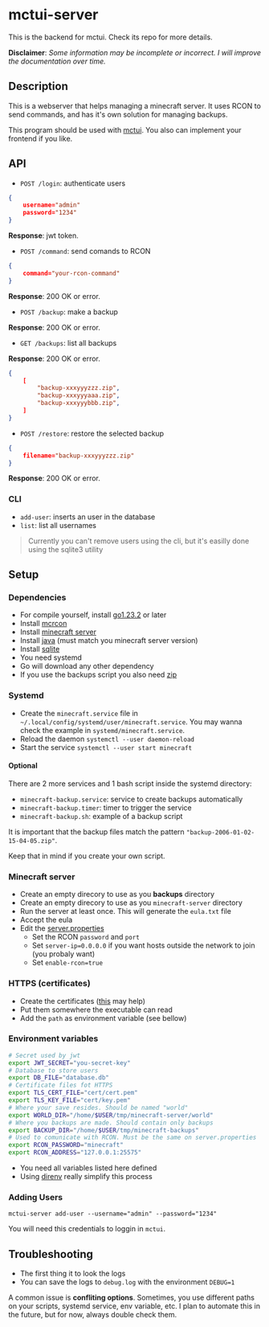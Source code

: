 # mctui-server

This is the backend for mctui. Check its repo for more details.

**Disclaimer**:
_Some information may be incomplete or incorrect._
_I will improve the documentation over time._

## Description

This is a webserver that helps managing a minecraft server. It uses RCON to send commands, and has it's own solution for managing backups.

This program should be used with [mctui](). You also can implement your frontend if you like.


## API

- `POST /login`: authenticate users

```json
{
    username="admin"
    password="1234"
}
```

**Response**: jwt token.

- `POST /command`: send comands to RCON

```json
{
    command="your-rcon-command"
}
```

**Response**: 200 OK or error.

- `POST /backup`: make a backup

**Response**: 200 OK or error.

- `GET /backups`: list all backups

**Response**: 200 OK or error.

```json
{
    [
        "backup-xxxyyyzzz.zip",
        "backup-xxxyyyaaa.zip",
        "backup-xxxyyybbb.zip",
    ]
}
```

- `POST /restore`: restore the selected backup

```json
{
    filename="backup-xxxyyyzzz.zip"
}
```

**Response**: 200 OK or error.

### CLI

- `add-user`: inserts an user in the database
- `list`: list all usernames

> Currently you can't remove users using the cli, but it's easilly done using the sqlite3 utility

## Setup

### Dependencies
- For compile yourself, install [go1.23.2](https://github.com/golang/go) or later
- Install [mcrcon](https://github.com/Tiiffi/mcrcon)
- Install [minecraft server](https://www.minecraft.net/en-us/download/server)
- Install [java](https://www.java.com/en/download/)
(must match you minecraft server version)
- Install [sqlite](https://www.sqlite.org/)
- You need systemd
- Go will download any other dependency
- If you use the backups script you also need [zip](https://infozip.sourceforge.net/Zip.html)

### Systemd

- Create the `minecraft.service` file in `~/.local/config/systemd/user/minecraft.service`. You may wanna check the example in `systemd/minecraft.service`.
- Reload the daemon `systemctl --user daemon-reload`
- Start the service `systemctl --user start minecraft`
#### Optional
There are 2 more services and 1 bash script inside the systemd directory: 

- `minecraft-backup.service`: service to create backups automatically
- `minecraft-backup.timer`: timer to trigger the service
- `minecraft-backup.sh`: example of a backup script

It is important that the backup files match the pattern
`"backup-2006-01-02-15-04-05.zip"`.

Keep that in mind if you create your own script.


### Minecraft server

- Create an empty direcory to use as you **backups** directory
- Create an empty direcory to use as you `minecraft-server` directory
- Run the server at least once. This will generate the `eula.txt` file
- Accept the eula
- Edit the [server.properties]()
    - Set the RCON `password` and `port`
    - Set `server-ip=0.0.0.0` if you want hosts outside the network to join
    (you probaly want)
    - Set `enable-rcon=true`

### HTTPS (certificates)
- Create the certificates ([this](https://stackoverflow.com/questions/10175812/how-to-generate-a-self-signed-ssl-certificate-using-openssl) may help)
- Put them somewhere the executable can read
- Add the `path` as environment variable (see bellow)


### Environment variables

```bash
# Secret used by jwt
export JWT_SECRET="you-secret-key"
# Database to store users
export DB_FILE="database.db"
# Certificate files fot HTTPS
export TLS_CERT_FILE="cert/cert.pem"
export TLS_KEY_FILE="cert/key.pem"
# Where your save resides. Should be named "world"
export WORLD_DIR="/home/$USER/tmp/minecraft-server/world"
# Where you backups are made. Should contain only backups
export BACKUP_DIR="/home/$USER/tmp/minecraft-backups"
# Used to comunicate with RCON. Must be the same on server.properties
export RCON_PASSWORD="minecraft"
export RCON_ADDRESS="127.0.0.1:25575"
```

- You need all variables listed here defined
- Using [direnv]() really simplify this process

### Adding Users

`mctui-server add-user --username="admin" --password="1234"`

You will need this credentials to loggin in `mctui`.


## Troubleshooting
- The first thing it to look the logs
- You can save the logs to `debug.log` with the environment `DEBUG=1` 

A common issue is **confliting options**. Sometimes, you use different paths on your scripts, systemd service, env variable, etc. I plan to automate this in the future, but for now, always double check them.
